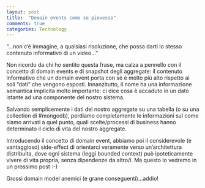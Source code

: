 ```yaml
---
layout: post
title:  "Domain events come se piovesse"
comments: true
categories: Technology
---
```



&#8220;&#8230;non c&#8217;è immagine, a qualsiasi risoluzione, che possa darti lo stesso contenuto informativo di un video&#8230;&#8221;

Non ricordo da chi ho sentito questa frase, ma calza a pennello con il concetto di domain events e di snapshot degli aggregate: il contenuto informativo che un domain event porta con sè è molto più alto rispetto ai soli &#8220;dati&#8221; che vengono esposti. Innanzitutto, il nome ha una informazione semantica implicita molto importante: ci dice cosa è accaduto in un dato istante ad una componente del nostro sistema.

Salvando semplicemente i dati del nostro aggregate su una tabella (o su una collection di #mongodb), perdiamo completamente le informazioni sul come siamo arrivati a quel punto, quali scelte/processi di business hanno determinato il ciclo di vita del nostro aggregate.

Introducendo il concetto di domain event, abbiamo poi il considerevole (e vantaggioso) side-effect di orientarci veramente verso un&#8217;architettura distribuita, dove ogni sistema (leggi bounded context) può ipoteticamente vivere di vita propria, senza dipendenze da altro/i.
Ma questo lo vedremo in un prossimo post :-)

Grossi domain model anemici (e grane conseguenti)&#8230;addio!

